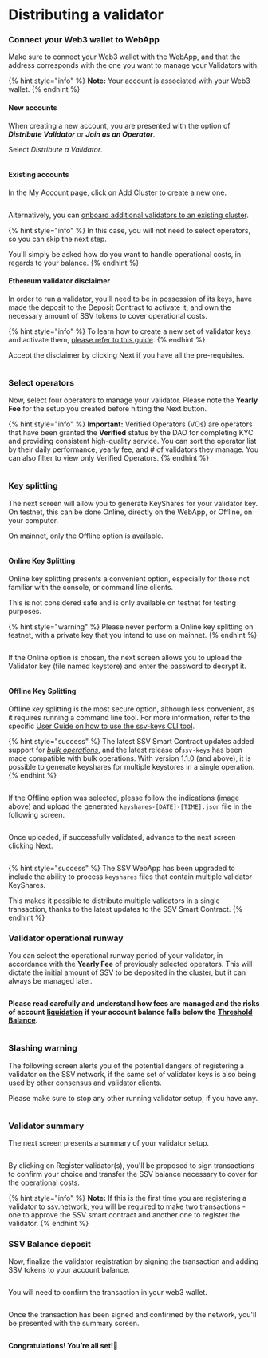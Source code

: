# Distributing a validator

### Connect your Web3 wallet to WebApp

Make sure to connect your Web3 wallet with the WebApp, and that the address corresponds with the one you want to manage your Validators with.

{% hint style="info" %}
**Note:** Your account is associated with your Web3 wallet.
{% endhint %}

#### New accounts

When creating a new account, you are presented with the option of _**Distribute Validator**_ or _**Join as an Operator**_.

Select _Distribute a Validator_.

<figure><img src="../../.gitbook/assets/distribute_validator_1.png" alt=""><figcaption></figcaption></figure>

#### Existing accounts

In the My Account page, click on Add Cluster to create a new one.

<figure><img src="../../.gitbook/assets/distribute_validator_2.png" alt=""><figcaption></figcaption></figure>

Alternatively, you can [onboard additional validators to an existing cluster](../cluster-management/adding-validator-to-existing-cluster.md).

{% hint style="info" %}
In this case, you will not need to select operators, so you can skip the next step.

You'll simply be asked how do you want to handle operational costs, in regards to your balance.
{% endhint %}

#### Ethereum validator disclaimer

In order to run a validator, you'll need to be in possession of its keys, have made the deposit to the Deposit Contract to activate it, and own the necessary amount of SSV tokens to cover operational costs.

{% hint style="info" %}
To learn how to create a new set of validator keys and activate them, [please refer to this guide](creating-a-new-validator.md).
{% endhint %}

Accept the disclaimer by clicking Next if you have all the pre-requisites.

<figure><img src="../../.gitbook/assets/distribute_validator_3.png" alt=""><figcaption></figcaption></figure>

### Select operators

Now, select four operators to manage your validator. Please note the **Yearly Fee** for the setup you created before hitting the Next button.

{% hint style="info" %}
**Important:** Verified Operators (VOs) are operators that have been granted the **Verified** status by the DAO for completing KYC and providing consistent high-quality service. You can sort the operator list by their daily performance, yearly fee, and # of validators they manage. You can also filter to view only Verified Operators.
{% endhint %}

<figure><img src="../../.gitbook/assets/Screenshot 2024-03-13 at 12.03.16.png" alt=""><figcaption></figcaption></figure>

### Key splitting

The next screen will allow you to generate KeyShares for your validator key. On testnet, this can be done Online, directly on the WebApp, or Offline, on your computer.

On mainnet, only the Offline option is available.

<figure><img src="../../.gitbook/assets/distribute_validator_7.png" alt=""><figcaption></figcaption></figure>

#### Online Key Splitting

Online key splitting presents a convenient option, especially for those not familiar with the console,  or command line clients.

This is not considered safe and is only available on testnet for testing purposes.

{% hint style="warning" %}
Please never perform a Online key splitting on testnet, with a private key that you intend to use on mainnet.
{% endhint %}

<figure><img src="../../.gitbook/assets/distribute_validator_8.png" alt=""><figcaption></figcaption></figure>

If the Online option is chosen, the next screen allows you to upload the Validator key (file named keystore) and enter the password to decrypt it.

<figure><img src="../../.gitbook/assets/distribute_validator_9.png" alt=""><figcaption></figcaption></figure>

#### Offline Key Splitting

Offline key splitting is the most secure option, although less convenient, as it requires running a command line tool. For more information, refer to the specific [User Guide on how to use the ssv-keys CLI tool](../tools/ssv-keys-cli.md).

{% hint style="success" %}
The latest SSV Smart Contract updates added support for [_bulk operations_](../../developers/smart-contracts/ssvnetwork.md#bulkregistervalidator-publickey-operatorids-shares-amount-cluster), and the latest release of`ssv-keys` has been made compatible with bulk operations. With version 1.1.0 (and above), it is possible to generate keyshares for multiple keystores in a single operation.
{% endhint %}

<figure><img src="../../.gitbook/assets/distribute_validator_10.png" alt=""><figcaption></figcaption></figure>

If the Offline option was selected, please follow the indications (image above) and upload the generated `keyshares-[DATE]-[TIME].json` file in the following screen.

<figure><img src="../../.gitbook/assets/distribute_validator_11.png" alt=""><figcaption></figcaption></figure>

Once uploaded, if successfully validated, advance to the next screen clicking Next.

<figure><img src="../../.gitbook/assets/Screenshot 2024-03-13 at 12.04.48 (1).png" alt=""><figcaption></figcaption></figure>

{% hint style="success" %}
The SSV WebApp has been upgraded to include the ability to process `keyshares` files that contain multiple validator KeyShares.

This makes it possible to distribute multiple validators in a single transaction, thanks to the latest updates to the SSV Smart Contract.
{% endhint %}

### Validator operational runway

You can select the operational runway period of your validator, in accordance with the **Yearly Fee** of previously selected operators. This will dictate the initial amount of SSV to be deposited in the cluster, but it can always be managed later.

<figure><img src="../../.gitbook/assets/distribute_validator_5.png" alt=""><figcaption></figcaption></figure>

**Please read carefully and understand how fees are managed and the risks of account** [**liquidation**](../../learn/glossary.md#liquidation) **if your account balance falls below the** [**Threshold Balance**](../../learn/glossary.md#liquidation-collateral)**.**

<figure><img src="../../.gitbook/assets/distribute_validator_6.png" alt=""><figcaption></figcaption></figure>

### Slashing warning

The following screen alerts you of the potential dangers of registering a validator on the SSV network, if the same set of validator keys is also being used by other consensus and validator clients.

Please make sure to stop any other running validator setup, if you have any.

<figure><img src="../../.gitbook/assets/distribute_validator_13.png" alt=""><figcaption></figcaption></figure>

### Validator summary

The next screen presents a summary of your validator setup.

<figure><img src="../../.gitbook/assets/Screenshot 2024-03-13 at 12.05.28.png" alt=""><figcaption></figcaption></figure>

By clicking on Register validator(s), you'll be proposed to sign transactions to confirm your choice and transfer the SSV balance necessary to cover for the operational costs.

{% hint style="info" %}
**Note:** If this is the first time you are registering a validator to ssv.network, you will be required to make two transactions - one to approve the SSV smart contract and another one to register the validator.
{% endhint %}

### SSV Balance deposit

Now, finalize the validator registration by signing the transaction and adding SSV tokens to your account balance.

<figure><img src="../../.gitbook/assets/distribute_validator_16.png" alt=""><figcaption></figcaption></figure>

You will need to confirm the transaction in your web3 wallet.

<figure><img src="../../.gitbook/assets/distribute_validator_17.png" alt=""><figcaption></figcaption></figure>

Once the transaction has been signed and confirmed by the network, you'll be presented with the summary screen.

<figure><img src="../../.gitbook/assets/Screenshot 2024-03-13 at 12.06.11.png" alt=""><figcaption></figcaption></figure>

**Congratulations! You’re all set!🥳**
